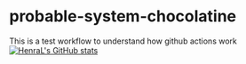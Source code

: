 # probable-system-chocolatine
This is a test workflow to understand how github actions work
[![HenraL's GitHub stats](https://github-readme-stats.vercel.app/api?username=HenraL&show_icons=true&theme=radical)](https://github.com/anuraghazra/github-readme-stats)
